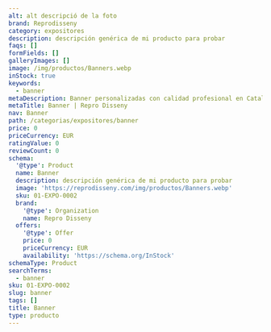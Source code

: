 ```yaml
---
alt: alt descripció de la foto
brand: Reprodisseny
category: expositores
description: descripción genérica de mi producto para probar
faqs: []
formFields: []
galleryImages: []
image: /img/productos/Banners.webp
inStock: true
keywords:
  - banner
metaDescription: Banner personalizadas con calidad profesional en Cataluña.
metaTitle: Banner | Repro Disseny
nav: Banner
path: /categorias/expositores/banner
price: 0
priceCurrency: EUR
ratingValue: 0
reviewCount: 0
schema:
  '@type': Product
  name: Banner
  description: descripción genérica de mi producto para probar
  image: 'https://reprodisseny.com/img/productos/Banners.webp'
  sku: 01-EXPO-0002
  brand:
    '@type': Organization
    name: Repro Disseny
  offers:
    '@type': Offer
    price: 0
    priceCurrency: EUR
    availability: 'https://schema.org/InStock'
schemaType: Product
searchTerms:
  - banner
sku: 01-EXPO-0002
slug: banner
tags: []
title: Banner
type: producto
---
```


